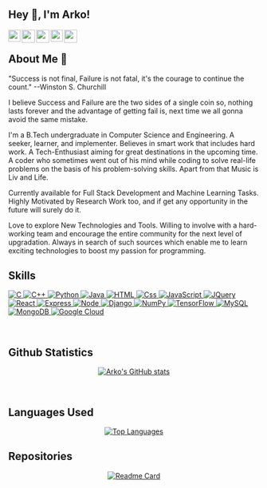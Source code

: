 ## Hey 👋, I'm Arko!

<a href="https://www.facebook.com/arko.sengupta.129/">
  <img align="left" width="24px" src="https://cdn.jsdelivr.net/npm/simple-icons@7.18.0/icons/facebook.svg" />
</a>
<a href="https://www.instagram.com/_arko_sengupta_/">
  <img align="left" width="26px" src="https://cdn.jsdelivr.net/npm/simple-icons@7.18.0/icons/instagram.svg" />
</a>
<a href="https://twitter.com/_Arko_Sengupta_">
  <img align="left" width="26px" src="https://cdn.jsdelivr.net/npm/simple-icons@7.18.0/icons/twitter.svg" />
</a>
<a href="https://www.linkedin.com/in/arko-sengupta/">
  <img align="left" width="24px" src="https://cdn.jsdelivr.net/npm/simple-icons@7.18.0/icons/linkedin.svg"  />
</a>
<a href="mailto:arkosengupta9@gmail.com">
  <img align="left" width="26px" src="https://cdn.jsdelivr.net/npm/simple-icons@7.18.0/icons/gmail.svg" />
</a>

</br>

## About Me 🚀

"Success is not final, Failure is not fatal, it's the courage to continue the count."
--Winston S. Churchill

I believe Success and Failure are the two sides of a single coin so, nothing lasts forever and the advantage of getting fail is, next time we all gonna avoid the same mistake.

I'm a B.Tech undergraduate in Computer Science and Engineering. A seeker, learner, and implementer. Believes in smart work that includes hard work. A Tech-Enthusiast aiming for great destinations in the upcoming time. A coder who sometimes went out of his mind while coding to solve real-life problems on the basis of his problem-solving skills. Apart from that Music is Liv and Life.

Currently available for Full Stack Development and Machine Learning Tasks. Highly Motivated by Research Work too, and if get any opportunity in the future will surely do it.

Love to explore New Technologies and Tools. Willing to involve with a hard-working team and encourage the entire community for the next level of upgradation. Always in search of such sources which enable me to learn exciting technologies to boost my passion for programming.
</br>

## Skills

<p align="left">
 <a href="#">
   <img alt="C" src="https://img.shields.io/badge/c%20-%2300599C.svg?&style=for-the-badge&logo=c&logoColor=white"/>
   <img alt="C++" src="https://img.shields.io/badge/c++%20-%2300599C.svg?&style=for-the-badge&logo=c%2B%2B&ogoColor=white"/>
   <img alt="Python" src="https://img.shields.io/badge/python%20-%2314354C.svg?&style=for-the-badge&logo=python&logoColor=white"/>
   <img alt="Java" src="https://img.shields.io/badge/java-%23ED8B00.svg?&style=for-the-badge&logo=java&logoColor=white"/>
   <img alt="HTML" src="https://img.shields.io/badge/html5%20-%23E34F26.svg?&style=for-the-badge&logo=html5&logoColor=white""/>
   <img alt="Css" src="https://img.shields.io/badge/css3%20-%231572B6.svg?&style=for-the-badge&logo=css3&logoColor=white"/>
   <img alt="JavaScript" src="https://img.shields.io/badge/javascript%20-%23323330.svg?&style=for-the-badge&logo=javascript&logoColor=%23F7DF1E"/>
   <img alt="JQuery" src="https://img.shields.io/badge/jQuery-0769AD?style=for-the-badge&logo=jquery&logoColor=white"/>
   <img alt="React" src="https://img.shields.io/badge/React-20232A?style=for-the-badge&logo=react&logoColor=61DAFB"/>
   <img alt="Express" src="https://img.shields.io/badge/Express.js-404D59?style=for-the-badge"/>
   <img alt="Node" src="https://img.shields.io/badge/Node.js-43853D?style=for-the-badge&logo=node.js&logoColor=white"/>
   <img alt="Django" src="https://img.shields.io/badge/Django-092E20?style=for-the-badge&logo=django&logoColor=white"/>
   <img alt="NumPy" src="https://img.shields.io/badge/numpy%20-%23013243.svg?&style=for-the-badge&logo=numpy&logoColor=white"/>
   <img alt="TensorFlow" src="https://img.shields.io/badge/TensorFlow-FF6F00?style=for-the-badge&logo=tensorflow&logoColor=white"/>
   <img alt='MySQL' src="https://img.shields.io/badge/SQL-MySQL?style=for-the-badge&logo=mysql&color=242526"/>
   <img alt="MongoDB" src="https://img.shields.io/badge/MongoDB-4EA94B?style=for-the-badge&logo=mongodb&logoColor=white" />
   <img alt='Google Cloud' src="https://img.shields.io/badge/Google%20Cloud-Google%20Cloud?style=for-the-badge&logo=google%20cloud&color=242526"/>
 </a>
</p>

</br>

## Github Statistics
<div align="center">

   [![Arko's GitHub stats](https://github-readme-stats.vercel.app/api?username=arko-700&show_icons=true&theme=swift&align=center)](https://github.com/arko-700/arko-700)
 
 </div>
 
 </br>
 
 ## Languages Used
 <div align="center">
   
   [![Top Languages](https://github-readme-stats.vercel.app/api/top-langs/?username=arko-700)](https://github.com/arko-700/arko-700)
   
  </div>
  
  ## Repositories
  <!-- <h2 align="center"> Internship Projects </h2>-->
   
   <div align="center">
   
   [![Readme Card](https://github-readme-stats.vercel.app/api/pin/?username=arko-700&repo=The-Sparks-Foundation)](https://github.com/arko-700/The-Sparks-Foundation) 
   
  </div>
